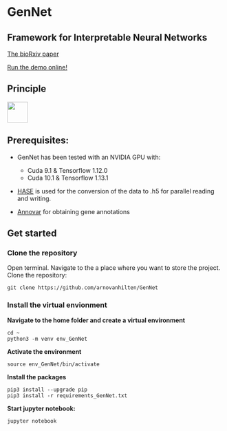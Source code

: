 # GenNet
## Framework for Interpretable Neural Networks
[The bioRxiv paper](https://www.biorxiv.org/content/10.1101/2020.06.19.159152v1)

[Run the demo online!](https://tinyurl.com/y8hh8rul)

## Principle

<img src="https://github.com/favicon.ico" width="48">


## Prerequisites:


- GenNet has been tested with an NVIDIA GPU with:

  * Cuda  9.1 & Tensorflow 1.12.0 
  * Cuda 10.1 & Tensorflow 1.13.1

- [HASE](https://github.com/roshchupkin/hase) is used for the conversion of the data to .h5 for parallel reading and writing.

- [Annovar](https://doc-openbio.readthedocs.io/projects/annovar/en/latest/) for obtaining gene annotations

## Get started

### Clone the repository

Open terminal. Navigate to the a place where you want to store the project. Clone the repository:
```
git clone https://github.com/arnovanhilten/GenNet
```
### Install the virtual envionment

**Navigate to the home folder and create a virtual environment**
```
cd ~
python3 -m venv env_GenNet
```

**Activate the environment**
```
source env_GenNet/bin/activate
```

**Install the packages**
```
pip3 install --upgrade pip
pip3 install -r requirements_GenNet.txt
```
**Start jupyter notebook:**

```
jupyter notebook
